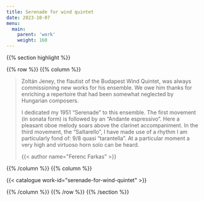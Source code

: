 ```yaml
---
title: Serenade for wind quintet
date: 2023-10-07
menu:
  main:
    parent: 'work'
    weight: 160
---
```


{{% section highlight %}}

{{% row %}}
{{% column %}}

> Zoltán Jeney, the flautist of the Budapest Wind Quintet, was always commissioning new works for 
> his ensemble. We owe him thanks for enriching a repertoire that had been somewhat neglected by 
> Hungarian composers. 
>
> I dedicated my 1951 “Serenade” to this ensemble. The first movement (in sonata form) is followed 
> by an “Andante espressivo”. Here a pleasant oboe melody soars above the clarinet accompaniment. 
> In the third movement, the “Saltarello”, I have made use of a rhythm I am particularly fond of: 
> 9/8 quasi “tarantella”. At a particular moment a very high and virtuoso horn solo can be heard. 
> 
> {{< author name="Ferenc Farkas" >}}

{{% /column %}}
{{% column %}}


{{< catalogue work-id="serenade-for-wind-quintet" >}}

{{% /column %}}
{{% /row %}}
{{% /section %}}